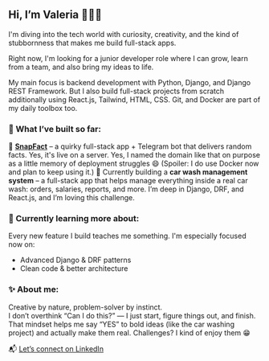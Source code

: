 ## Hi, I’m Valeria 👩‍💻✨
I'm diving into the tech world with curiosity, creativity, and the kind of stubbornness that makes me build full-stack apps.

Right now, I'm looking for a junior developer role where I can grow, learn from a team, and also bring my ideas to life.

My main focus is backend development with Python, Django, and Django REST Framework.
But I also build full-stack projects from scratch additionally using React.js, Tailwind, HTML, CSS.
Git, and Docker are part of my daily toolbox too.

### 🚀 What I’ve built so far:
🔹 **[SnapFact](https://idonotlikedocker.com)** – a quirky full-stack app + Telegram bot that delivers random facts.
Yes, it's live on a server. Yes, I named the domain like that on purpose as a little memory of deployment struggles 😄
(Spoiler: I do use Docker now and plan to keep using it.)
🔹 Currently building a **car wash management system** – a full-stack app that helps manage everything inside a real car wash: orders, salaries, reports, and more.
I’m deep in Django, DRF, and React.js, and I’m loving this challenge.

### 🧠 Currently learning more about:
Every new feature I build teaches me something. I'm especially focused now on:
- Advanced Django & DRF patterns
- Clean code & better architecture

### ✨ About me:

Creative by nature, problem-solver by instinct.  
I don’t overthink “Can I do this?” — I just start, figure things out, and finish.
That mindset helps me say “YES” to bold ideas (like the car washing project) and actually make them real.
Challenges? I kind of enjoy them 😁

📬 [Let’s connect on LinkedIn](https://www.linkedin.com/in/valeria-kruk/)
